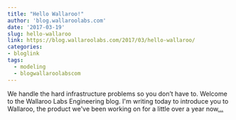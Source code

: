 ```yaml
---
title: "Hello Wallaroo!"
author: 'blog.wallaroolabs.com'
date: '2017-03-19'
slug: hello-wallaroo
link: https://blog.wallaroolabs.com/2017/03/hello-wallaroo/
categories:
- bloglink
tags:
  - modeling
  - blogwallaroolabscom
---
```


We handle the hard infrastructure problems so you don’t have to. Welcome to the Wallaroo Labs Engineering blog. I'm writing today to introduce you to Wallaroo, the product we've been working on for a little over a year now[... <i class="fas fa-external-link-alt"></i>](https://blog.wallaroolabs.com/2017/03/hello-wallaroo/)

